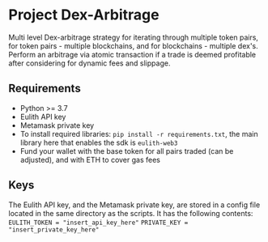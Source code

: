 # Project Dex-Arbitrage
Multi level Dex-arbitrage strategy for iterating through multiple token pairs, for token pairs - multiple blockchains, 
and for blockchains - multiple dex's. Perform an arbitrage via atomic transaction if a trade is deemed profitable 
after considering for dynamic fees and slippage.
## Requirements
- Python >= 3.7
- Eulith API key
- Metamask private key
- To install required libraries: `pip install -r requirements.txt`, the main library here that enables the sdk is `eulith-web3`
- Fund your wallet with the base token for all pairs traded (can be adjusted), and with ETH to cover gas fees
## Keys
The Eulith API key, and the Metamask private key, are stored in a config file located in the same directory as the scripts. It 
has the following contents:
`EULITH_TOKEN = "insert_api_key_here"`
`PRIVATE_KEY = "insert_private_key_here"`

